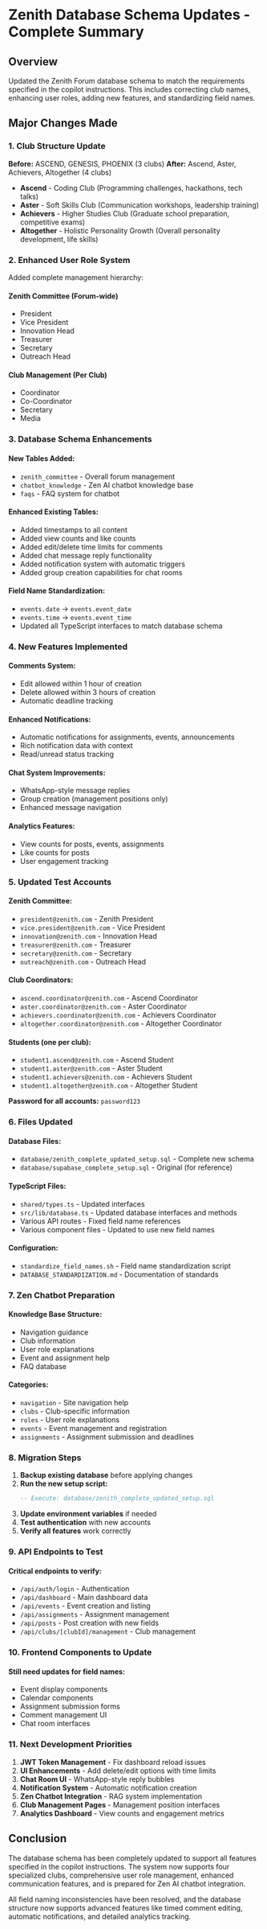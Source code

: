# Zenith Database Schema Updates - Complete Summary

## Overview
Updated the Zenith Forum database schema to match the requirements specified in the copilot instructions. This includes correcting club names, enhancing user roles, adding new features, and standardizing field names.

## Major Changes Made

### 1. Club Structure Update
**Before:** ASCEND, GENESIS, PHOENIX (3 clubs)
**After:** Ascend, Aster, Achievers, Altogether (4 clubs)

- **Ascend** - Coding Club (Programming challenges, hackathons, tech talks)
- **Aster** - Soft Skills Club (Communication workshops, leadership training)
- **Achievers** - Higher Studies Club (Graduate school preparation, competitive exams)
- **Altogether** - Holistic Personality Growth (Overall personality development, life skills)

### 2. Enhanced User Role System
Added complete management hierarchy:

#### Zenith Committee (Forum-wide)
- President
- Vice President
- Innovation Head
- Treasurer
- Secretary
- Outreach Head

#### Club Management (Per Club)
- Coordinator
- Co-Coordinator
- Secretary
- Media

### 3. Database Schema Enhancements

#### New Tables Added:
- `zenith_committee` - Overall forum management
- `chatbot_knowledge` - Zen AI chatbot knowledge base
- `faqs` - FAQ system for chatbot

#### Enhanced Existing Tables:
- Added timestamps to all content
- Added view counts and like counts
- Added edit/delete time limits for comments
- Added chat message reply functionality
- Added notification system with automatic triggers
- Added group creation capabilities for chat rooms

#### Field Name Standardization:
- `events.date` → `events.event_date`
- `events.time` → `events.event_time`
- Updated all TypeScript interfaces to match database schema

### 4. New Features Implemented

#### Comments System:
- Edit allowed within 1 hour of creation
- Delete allowed within 3 hours of creation
- Automatic deadline tracking

#### Enhanced Notifications:
- Automatic notifications for assignments, events, announcements
- Rich notification data with context
- Read/unread status tracking

#### Chat System Improvements:
- WhatsApp-style message replies
- Group creation (management positions only)
- Enhanced message navigation

#### Analytics Features:
- View counts for posts, events, assignments
- Like counts for posts
- User engagement tracking

### 5. Updated Test Accounts

#### Zenith Committee:
- `president@zenith.com` - Zenith President
- `vice.president@zenith.com` - Vice President
- `innovation@zenith.com` - Innovation Head
- `treasurer@zenith.com` - Treasurer
- `secretary@zenith.com` - Secretary
- `outreach@zenith.com` - Outreach Head

#### Club Coordinators:
- `ascend.coordinator@zenith.com` - Ascend Coordinator
- `aster.coordinator@zenith.com` - Aster Coordinator
- `achievers.coordinator@zenith.com` - Achievers Coordinator
- `altogether.coordinator@zenith.com` - Altogether Coordinator

#### Students (one per club):
- `student1.ascend@zenith.com` - Ascend Student
- `student1.aster@zenith.com` - Aster Student
- `student1.achievers@zenith.com` - Achievers Student
- `student1.altogether@zenith.com` - Altogether Student

**Password for all accounts:** `password123`

### 6. Files Updated

#### Database Files:
- `database/zenith_complete_updated_setup.sql` - Complete new schema
- `database/supabase_complete_setup.sql` - Original (for reference)

#### TypeScript Files:
- `shared/types.ts` - Updated interfaces
- `src/lib/database.ts` - Updated database interfaces and methods
- Various API routes - Fixed field name references
- Various component files - Updated to use new field names

#### Configuration:
- `standardize_field_names.sh` - Field name standardization script
- `DATABASE_STANDARDIZATION.md` - Documentation of standards

### 7. Zen Chatbot Preparation

#### Knowledge Base Structure:
- Navigation guidance
- Club information
- User role explanations
- Event and assignment help
- FAQ database

#### Categories:
- `navigation` - Site navigation help
- `clubs` - Club-specific information
- `roles` - User role explanations
- `events` - Event management and registration
- `assignments` - Assignment submission and deadlines

### 8. Migration Steps

1. **Backup existing database** before applying changes
2. **Run the new setup script:**
   ```sql
   -- Execute: database/zenith_complete_updated_setup.sql
   ```
3. **Update environment variables** if needed
4. **Test authentication** with new accounts
5. **Verify all features** work correctly

### 9. API Endpoints to Test

#### Critical endpoints to verify:
- `/api/auth/login` - Authentication
- `/api/dashboard` - Main dashboard data
- `/api/events` - Event creation and listing
- `/api/assignments` - Assignment management
- `/api/posts` - Post creation with new fields
- `/api/clubs/[clubId]/management` - Club management

### 10. Frontend Components to Update

#### Still need updates for field names:
- Event display components
- Calendar components
- Assignment submission forms
- Comment management UI
- Chat room interfaces

### 11. Next Development Priorities

1. **JWT Token Management** - Fix dashboard reload issues
2. **UI Enhancements** - Add delete/edit options with time limits
3. **Chat Room UI** - WhatsApp-style reply bubbles
4. **Notification System** - Automatic notification creation
5. **Zen Chatbot Integration** - RAG system implementation
6. **Club Management Pages** - Management position interfaces
7. **Analytics Dashboard** - View counts and engagement metrics

## Conclusion

The database schema has been completely updated to support all features specified in the copilot instructions. The system now supports four specialized clubs, comprehensive user role management, enhanced communication features, and is prepared for Zen AI chatbot integration.

All field naming inconsistencies have been resolved, and the database structure now supports advanced features like timed comment editing, automatic notifications, and detailed analytics tracking.
